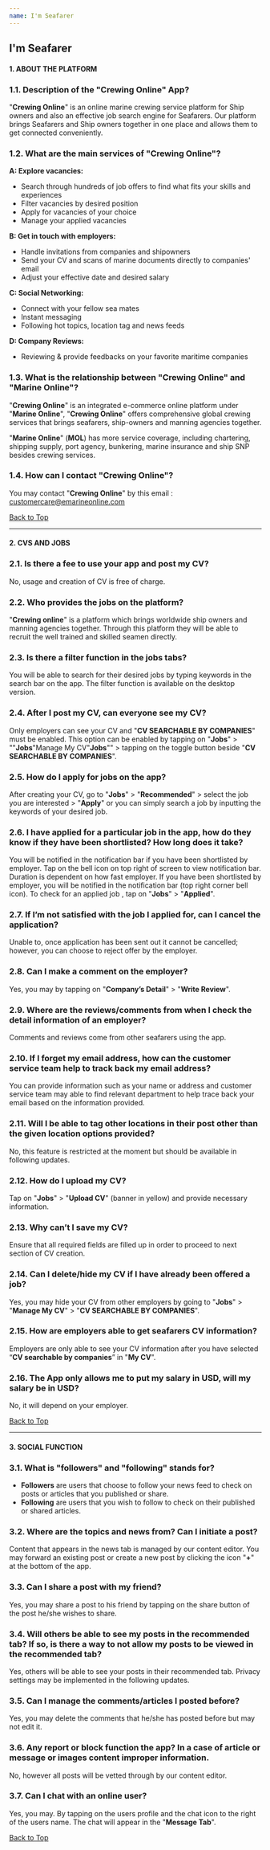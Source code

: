 ```yaml
---
name: I'm Seafarer
---
```


## I'm Seafarer


#### 1. ABOUT THE PLATFORM


### 1.1. Description of the "Crewing Online" App?

"**Crewing Online**" is an online marine crewing service platform for Ship owners and also an effective job search engine for Seafarers. Our platform brings Seafarers and Ship owners together in one place and allows them to get connected conveniently.


### 1.2. What are the main services of "Crewing Online"?

**A: Explore vacancies:**

- Search through hundreds of job offers to find what fits your skills and experiences 
- Filter vacancies by desired position
- Apply for vacancies of your choice
- Manage your applied vacancies

**B: Get in touch with employers:**

- Handle invitations from companies and shipowners
- Send your CV and scans of marine documents directly to companies' email
- Adjust your effective date and desired salary

**C: Social Networking:**

- Connect with your fellow sea mates
- Instant messaging 
- Following hot topics, location tag and news feeds

**D: Company Reviews:**

- Reviewing & provide feedbacks on your favorite maritime companies


### 1.3. What is the relationship between "Crewing Online" and "Marine Online"?

"**Crewing Online**" is an integrated e-commerce online platform under "**Marine Online**", "**Crewing Online**" offers comprehensive global crewing services that brings seafarers, ship-owners and manning agencies together. 

"**Marine Online**" (**MOL**) has more service coverage, including chartering, shipping supply, port agency, bunkering, marine insurance and ship SNP besides crewing services.


### 1.4. How can I contact "Crewing Online"?

You may contact "**Crewing Online**" by this email : [customercare@emarineonline.com](mailto:customercare@emarineonline.com)


 [Back to Top](seafarer#)

---

#### 2. CVS AND JOBS


### 2.1. Is there a fee to use your app and post my CV?

No, usage and creation of CV is free of charge.


### 2.2. Who provides the jobs on the platform?

"**Crewing online**" is a platform which brings worldwide ship owners and manning agencies together. Through this platform they will be able to recruit the well trained and skilled seamen directly. 


### 2.3. Is there a filter function in the jobs tabs?

You will be able to search for their desired jobs by typing keywords in the search bar on the app. The filter function is available on the desktop version.


### 2.4. After I post my CV, can everyone see my CV?

Only employers can see your CV and "**CV SEARCHABLE BY COMPANIES**" must be enabled. This option can be enabled by tapping on "**Jobs**" > ""**Jobs**"Manage My CV"**Jobs**"" > tapping on the toggle button beside "**CV SEARCHABLE BY COMPANIES**".


### 2.5. How do I apply for jobs on the app?

After creating your CV, go to "**Jobs**" > "**Recommended**" > select the job you are interested > "**Apply**" or you can simply search a job by inputting the keywords of your desired job.


### 2.6. I have applied for a particular job in the app, how do they know if they have been shortlisted? How long does it take?  

You will be notified in the notification bar if you have been shortlisted by employer. Tap on the bell icon on top right of screen to view notification bar. Duration is dependent on how fast employer. If you have been shortlisted by employer, you will be notified in the notification bar (top right corner bell icon). To check for an applied job , tap on "**Jobs**" > "**Applied**".


### 2.7. If I’m not satisfied with the job I applied for, can I cancel the application?

Unable to, once application has been sent out it cannot be cancelled; however, you can choose to reject offer by the employer.


### 2.8. Can I make a comment on the employer?

Yes, you may by tapping on "**Company’s Detail**" > "**Write Review**".


### 2.9. Where are the reviews/comments from when I check the detail information of an employer?

Comments and reviews come from other seafarers using the app.


### 2.10. If I forget my email address, how can the customer service team help to track back my email address?

You can provide information such as your name or address and customer service team may able to find relevant department to help trace back your email based on the information provided.


### 2.11. Will I be able to tag other locations in their post other than the given location options provided?

No, this feature is restricted at the moment but should be available in following updates.


### 2.12. How do I upload my CV?

Tap on "**Jobs**" > "**Upload CV**" (banner in yellow) and provide necessary information.


### 2.13. Why can’t I save my CV?

Ensure that all required fields are filled up in order to proceed to next section of CV creation.


### 2.14. Can I delete/hide my CV if I have already been offered a job?

Yes, you may hide your CV from other employers by going to "**Jobs**" > "**Manage My CV**" > "**CV SEARCHABLE BY COMPANIES**". 


### 2.15. How are employers able to get seafarers CV information?

Employers are only able to see your CV information after you have selected  “**CV searchable by companies**” in "**My CV**".


### 2.16. The App only allows me to put my salary in USD, will my salary be in USD?

No, it will depend on your employer.


 [Back to Top](seafarer#)


---

#### 3. SOCIAL FUNCTION


### 3.1. What is "followers" and "following" stands for?

- **Followers** are users that choose to follow your news feed to check on posts or articles that you published or share. 
- **Following** are users that you wish to follow to check on their published or shared articles.


### 3.2. Where are the topics and news from? Can I initiate a post?

Content that appears in the news tab is managed by our content editor. You may forward an existing post or create a new post by clicking the icon "**+**" at the bottom of the app.


### 3.3. Can I share a post with my friend?

Yes, you may share a post to his friend by tapping on the share button of the post he/she wishes to share.


### 3.4. Will others be able to see my posts in the recommended tab? If so, is there a way to not allow my posts to be viewed in the recommended tab?

Yes, others will be able to see your posts in their recommended tab. Privacy settings may be implemented in the following updates.


### 3.5. Can I manage the comments/articles I posted before?

Yes, you may delete the comments that he/she has posted before but may not edit it.


### 3.6. Any report or block function the app? In a case of article or message or images content improper information.

No, however all posts will be vetted through by our content editor.


### 3.7. Can I chat with an online user?

Yes, you may. By tapping on the users profile and the chat icon to the right of the users name. The chat will appear in the "**Message Tab**".


 [Back to Top](seafarer#)
 

